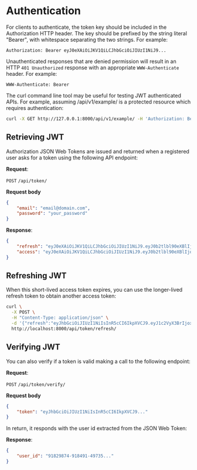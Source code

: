 # Authentication
For clients to authenticate, the token key should be included in the Authorization HTTP header. The key should be prefixed by the string literal "Bearer", with whitespace separating the two strings. For example:

```
Authorization: Bearer eyJ0eXAiOiJKV1QiLCJhbGciOiJIUzI1NiJ9...
```

Unauthenticated responses that are denied permission will result in an HTTP `401 Unauthorized` response with an appropriate `WWW-Authenticate` header. For example:

```
WWW-Authenticate: Bearer
```

The curl command line tool may be useful for testing JWT authenticated APIs. For example, assuming /api/v1/example/ is a protected resource which requires authentication:

```bash
curl -X GET http://127.0.0.1:8000/api/v1/example/ -H 'Authorization: Bearer eyJ0eXAiOiJKV1QiLCJhbGciOiJIUzI1NiJ9.eyJ0b2tlbl90eXBlIjoiYWNjZXNzIiwiZXhwIjoxNjAzNDAxMTg2LCJqdGkiOiI4M2IzN2JkOTg2MDM0MWM3YTVjMzZjMjA4MTRiZTI5YiIsInVzZXJfaWQiOiJhNjQ4NGMyZS01MjQ4LTQxYmEtODE0Yi0yNWY2NzE0MjMxY2IifQ.UumlsITnfcMGylT2UPsoS-wv3oZ2xxvWZSuCwQJzz7w'
```

## Retrieving JWT
Authorization JSON Web Tokens are issued and returned when a registered user asks for a token using the following API endpoint:

**Request**:

`POST` `/api/token/`

**Request body**

```json
{
    "email": "email@domain.com",
    "password": "your_password"
}
```


**Response**:
```json
{
    "refresh": "eyJ0eXAiOiJKV1QiLCJhbGciOiJIUzI1NiJ9.eyJ0b2tlbl90eXBlIjoicmVmcmVzaCIsImV4cCI6MTYwMzUwMDA1MiwianRpIjoiNWU0MjJkMDcwOWM0NGU2ODkyNzJkZWEwYzYwN2I3YzYiLCJ1c2VyX2lkIjoiOTdjNzY3ODEtODQwNi00ZGNhLWE2ZjktZTJlNDIzOGNmMTE3In0.fH0oAHgYBLhZXhxkOmsBYQqd3SfYb6NtT2iR9tU7tdA",
    "access": "eyJ0eXAiOiJKV1QiLCJhbGciOiJIUzI1NiJ9.eyJ0b2tlbl90eXBlIjoiYWNjZXNzIiwiZXhwIjoxNjAzNDEzOTUyLCJqdGkiOiIwZmRmMmQ4MTZmM2E0ZWY4ODA2MmVjN2NiZWYxMWQ4MyIsInVzZXJfaWQiOiI5N2M3Njc4MS04NDA2LTRkY2EtYTZmOS1lMmU0MjM4Y2YxMTcifQ.Lj_1KgNTjrly_O4le4GeT1JtRwEshHZ4fyNn_2krGHY"
}
```

## Refreshing JWT

When this short-lived access token expires, you can use the longer-lived refresh token to obtain another access token:
```bash
curl \
  -X POST \
  -H "Content-Type: application/json" \
  -d '{"refresh":"eyJhbGciOiJIUzI1NiIsInR5cCI6IkpXVCJ9.eyJ1c2VyX3BrIjoxLCJ0b2tlbl90eXBlIjoicmVmcmVzaCIsImNvbGRfc3R1ZmYiOiLimIMiLCJleHAiOjIzNDU2NywianRpIjoiZGUxMmY0ZTY3MDY4NDI3ODg5ZjE1YWMyNzcwZGEwNTEifQ.aEoAYkSJjoWH1boshQAaTkf8G3yn0kapko6HFRt7Rh4"}' \
  http://localhost:8000/api/token/refresh/
```

## Verifying JWT
You can also verify if a token is valid making a call to the following endpoint:

**Request**:

`POST` `/api/token/verify/`

**Request body**

```json
{
    "token": "eyJhbGciOiJIUzI1NiIsInR5cCI6IkpXVCJ9..."
}
```

In return, it responds with the user id extracted from the JSON Web Token:

**Response**:
```json
{
    "user_id": "91829874-918491-49735..."
}
```